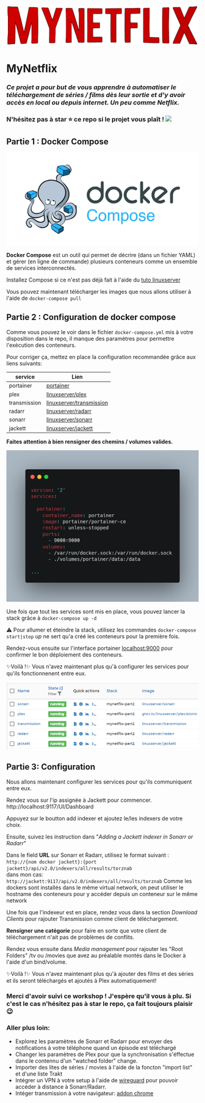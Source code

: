![](assets/mynetflix.png)

# MyNetflix

### *Ce projet a pour but de vous apprendre à automatiser le téléchargement de séries / films dès leur sortie et d'y avoir accès en local ou depuis internet. Un peu comme Netflix.*

### N'hésitez pas à star ⭐ ce repo si le projet vous plaît ! ![](https://img.shields.io/github/stars/ajnart/mynetflix?label=%E2%AD%90&style=for-the-badge?branch=master&kill_cache=1")

## Partie 1 : Docker Compose
![](assets/docker-compose.jpg)

**Docker Compose** est un outil qui permet de décrire (dans un fichier YAML) et gérer (en ligne de commande) plusieurs conteneurs comme un ensemble de services interconnectés.

Installez Compose si ce n'est pas déjà fait à l'aide du [tuto linuxserver](https://docs.linuxserver.io/general/docker-compose)

Vous pouvez maintenant télécharger les images que nous allons utiliser à l'aide de ``docker-compose pull``

## Partie 2 : Configuration de docker compose
Comme vous pouvez le voir dans le fichier ``docker-compose.yml`` mis à votre disposition dans le repo, il manque des paramètres pour permettre l'exécution des conteneurs.

Pour corriger ça, mettez en place la configuration recommandée grâce aux liens suivants:

| service      | Lien |
|--------------|------|
| portainer    | [portainer](https://portainer.readthedocs.io/en/stable/deployment.html#deploy-portainer-via-docker-compose)
| plex         | [linuxserver/plex](https://docs.linuxserver.io/images/docker-plex)
| transmission | [linuxserver/transmission](https://docs.linuxserver.io/images/docker-transmission)
| radarr       | [linuxserver/radarr](https://docs.linuxserver.io/images/docker-radarr)  
| sonarr       | [linuxserver/sonarr](https://docs.linuxserver.io/images/docker-sonarr)
| jackett      | [linuxserver/jackett](https://docs.linuxserver.io/images/docker-jackett)

**Faites attention à bien rensigner des chemins / volumes valides.**

![](assets/carbon.png)

Une fois que tout les services sont mis en place, vous pouvez lancer la stack grâce à ``docker-compose up -d``

⚠ Pour allumer et éteindre la stack, utilisez les commandes ``docker-compose start|stop`` *up* ne sert qu'a créé les conteneurs pour la première fois.

Rendez-vous ensuite sur l'interface portainer [localhost:9000](http://localhost:9000) pour confirmer le bon déploiement des conteneurs.

✨Voilà !✨ Vous n'avez maintenant plus qu'à configurer les services pour qu'ils fonctionnenent entre eux.

![](assets/portainer.png)

## Partie 3: Configuration

Nous allons maintenant configurer les services pour qu'ils communiquent entre eux.

Rendez vous sur l'ip assignée à Jackett pour commencer. http://localhost:9117/UI/Dashboard

Appuyez sur le boutton add indexer et ajoutez le/les indexers de votre choix.

Ensuite, suivez les instruction dans "*Adding a Jackett indexer in Sonarr or Radarr*"

Dans le field **URL** sur Sonarr et Radarr, utilisez le format suivant :  
``http://{nom docker jackett}:{port jackett}/api/v2.0/indexers/all/results/torznab``  
dans mon cas:
``http://jackett:9117/api/v2.0/indexers/all/results/torznab``
Comme les dockers sont installés dans le même virtual network, on peut utiliser le hostname des conteneurs pour y accéder depuis un conteneur sur le même network

Une fois que l'indexeur est en place, rendez vous dans la section *Download Clients* pour rajouter Transmission comme client de téléchargement.

**Rensigner une catégorie** pour faire en sorte que votre client de téléchargement n'ait pas de problèmes de conflits.

Rendez vous ensuite dans *Media management* pour rajouter les "Root Folders" /tv ou /movies que avez au préalable montés dans le Docker à l'aide d'un bind/volume.

✨Voilà !✨ Vous n'avez maintenant plus qu'à ajouter des films et des séries et ils seront téléchargés et ajoutés à Plex automatiquement!

### Merci d'avoir suivi ce workshop ! J'espère qu'il vous à plu. Si c'est le cas n'hésitez pas à star le repo, ça fait toujours plaisir 😉

### Aller plus loin:
- Explorez les paramètres de Sonarr et Radarr pour envoyer des notifications à votre téléphone quand un épisode est téléchargé
- Changer les paramètres de Plex pour que la synchronisation s'éffectue dans le contennu d'un "watched folder" change.
- Importer des lites de séries / movies à l'aide de la foncton "import list" et d'une liste Trakt
- Intégrer un VPN à votre setup à l'aide de [wireguard](https://hub.docker.com/r/linuxserver/wireguard) pour pouvoir accéder à distance à Sonarr/Radarr.
- Intéger transmission à votre navigateur: [addon chrome](https://chrome.google.com/webstore/detail/transmission-easy-client/cmkphjiphbjkffbcbnjiaidnjhahnned?hl=en)

